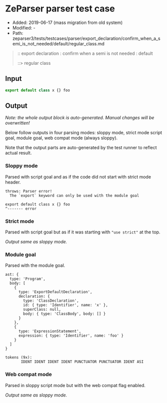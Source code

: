 # ZeParser parser test case

- Added: 2019-06-17 (mass migration from old system)
- Modified: -
- Path: zeparser3/tests/testcases/parser/export_declaration/confirm_when_a_semi_is_not_needed/default/regular_class.md

> :: export declaration : confirm when a semi is not needed : default
>
> ::> regular class

## Input

`````js
export default class x {} foo
`````

## Output

_Note: the whole output block is auto-generated. Manual changes will be overwritten!_

Below follow outputs in four parsing modes: sloppy mode, strict mode script goal, module goal, web compat mode (always sloppy).

Note that the output parts are auto-generated by the test runner to reflect actual result.

### Sloppy mode

Parsed with script goal and as if the code did not start with strict mode header.

`````
throws: Parser error!
  The `export` keyword can only be used with the module goal

export default class x {} foo
^------- error
`````

### Strict mode

Parsed with script goal but as if it was starting with `"use strict"` at the top.

_Output same as sloppy mode._

### Module goal

Parsed with the module goal.

`````
ast: {
  type: 'Program',
  body: [
    {
      type: 'ExportDefaultDeclaration',
      declaration: {
        type: 'ClassDeclaration',
        id: { type: 'Identifier', name: 'x' },
        superClass: null,
        body: { type: 'ClassBody', body: [] }
      }
    },
    {
      type: 'ExpressionStatement',
      expression: { type: 'Identifier', name: 'foo' }
    }
  ]
}

tokens (9x):
       IDENT IDENT IDENT IDENT PUNCTUATOR PUNCTUATOR IDENT ASI
`````


### Web compat mode

Parsed in sloppy script mode but with the web compat flag enabled.

_Output same as sloppy mode._

